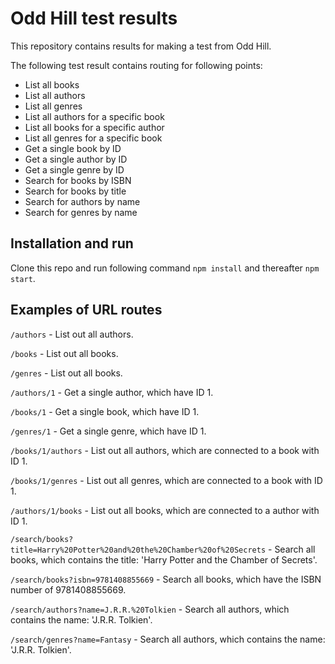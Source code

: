 # Odd Hill test results

This repository contains results for making a test from Odd Hill.

The following test result contains routing for following points:

- List all books
- List all authors
- List all genres
- List all authors for a specific book
- List all books for a specific author
- List all genres for a specific book
- Get a single book by ID
- Get a single author by ID
- Get a single genre by ID
- Search for books by ISBN
- Search for books by title
- Search for authors by name
- Search for genres by name

## Installation and run

Clone this repo and run following command `npm install` and thereafter `npm start`.

## Examples of URL routes

`/authors` - List out all authors.

`/books` - List out all books.

`/genres` - List out all books.

`/authors/1` - Get a single author, which have ID 1.

`/books/1` - Get a single book, which have ID 1.

`/genres/1` - Get a single genre, which have ID 1.

`/books/1/authors` - List out all authors, which are connected to a book with ID 1.

`/books/1/genres` - List out all genres, which are connected to a book with ID 1.

`/authors/1/books` - List out all books, which are connected to a author with ID 1.

`/search/books?title=Harry%20Potter%20and%20the%20Chamber%20of%20Secrets` - Search all books, which contains the title: 'Harry Potter and the Chamber of Secrets'.

`/search/books?isbn=9781408855669` - Search all books, which have the ISBN number of 9781408855669.

`/search/authors?name=J.R.R.%20Tolkien` - Search all authors, which contains the name: 'J.R.R. Tolkien'.

`/search/genres?name=Fantasy` - Search all authors, which contains the name: 'J.R.R. Tolkien'.

